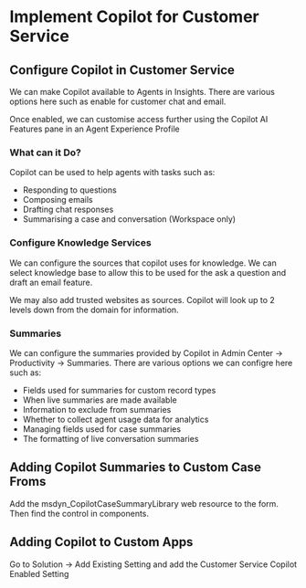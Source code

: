 # Implement Copilot for Customer Service

## Configure Copilot in Customer Service

We can make Copilot available to Agents in Insights. There are various options
here such as enable for customer chat and email.

Once enabled, we can customise access further using the Copilot AI Features
pane in an Agent Experience Profile

### What can it Do?

Copilot can be used to help agents with tasks such as:

- Responding to questions
- Composing emails
- Drafting chat responses
- Summarising a case and conversation (Workspace only)

### Configure Knowledge Services

We can configure the sources that copilot uses for knowledge. We can select
knowledge base to allow this to be used for the ask a question and draft an
email feature.

We may also add trusted websites as sources. Copilot will look up to 2 levels
down from the domain for information.

### Summaries

We can configure the summaries provided by Copilot in Admin Center ->
Productivity -> Summaries. There are various options we can configre here such
as:

- Fields used for summaries for custom record types
- When live summaries are made available
- Information to exclude from summaries
- Whether to collect agent usage data for analytics
- Managing fields used for case summaries
- The formatting of live conversation summaries

## Adding Copilot Summaries to Custom Case Froms

Add the msdyn_CopilotCaseSummaryLibrary web resource to the form. Then find the
control in components.

## Adding Copilot to Custom Apps

Go to Solution -> Add Existing Setting and add the Customer Service Copilot
Enabled Setting
